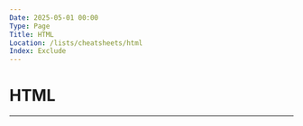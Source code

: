```yaml
---
Date: 2025-05-01 00:00
Type: Page
Title: HTML
Location: /lists/cheatsheets/html
Index: Exclude
---
```


# HTML

---
